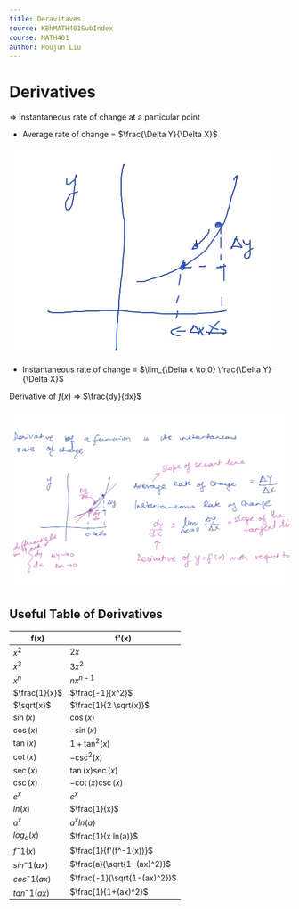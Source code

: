 ```yaml
---
title: Deravitaves
source: KBhMATH401SubIndex
course: MATH401
author: Houjun Liu
---
```


# Derivatives

=> Instantaneous rate of change at a particular point

* Average rate of change = $\frac{\Delta Y}{\Delta X}$

![rateofchange.png](rateofchange.png)

* Instantaneous rate of change = $\lim_{\Delta x \to 0} \frac{\Delta Y}{\Delta X}$

Derivative of $f(x)$ => $\frac{dy}{dx}$

![derivativesWB.png](derivativesWB.png)

## Useful Table of Derivatives
| f(x)          | f'(x)                  |
|---------------|------------------------|
| $x^2$         | $2x$                   |
| $x^3$         | $3x^2$                 |
| $x^n$         | $nx^{n-1}$             |
| $\frac{1}{x}$ | $\frac{-1}{x^2}$       |
| $\sqrt{x}$    | $\frac{1}{2 \sqrt{x}}$ |
| $\sin(x)$     | $\cos (x)$             |
| $\cos(x)$     | $-\sin (x)$            |
| $\tan(x)$     | $1 + \tan^2 (x)$       |
| $\cot(x)$     | $-\csc^2 (x)$          |
| $\sec(x)$     | $\tan(x) \sec(x)$      |
| $\csc(x)$     | $-\cot(x) \csc(x)$     |
| $e^x$         | $e^x$                  |
| $ln(x)$       | $\frac{1}{x}$          |
| $a^x$         | $a^x ln(a)$            |
| $log_a(x)$    | $\frac{1}{x ln(a)}$    |
| $f^-1(x)$  | $\frac{1}{f'(f^-1(x))}$      |
| $sin^-1(ax)$ | $\frac{a}{\sqrt{1-(ax)^2}}$ |
| $cos^-1(ax)$ | $\frac{-1}{\sqrt{1-(ax)^2}}$ |
| $tan^-1(ax)$ | $\frac{1}{1+(ax)^2}$ |

